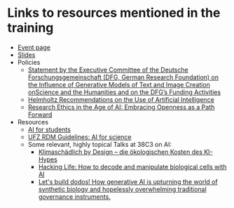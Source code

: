 # Links to resources mentioned in the training

- [Event page](https://events.hifis.net/event/1892/)
- [Slides](https://doi.org/10.5281/zenodo.14643755)
- Policies
  - [Statement by the Executive Committee of the Deutsche Forschungsgemeinschaft (DFG, German Research Foundation) on the Influence of Generative Models of Text and Image Creation onScience and the Humanities and on the DFG’s Funding Activities](https://www.dfg.de/resource/blob/289676/89c03e7a7a8a024093602995974832f9/230921-statement-executive-committee-ki-ai-data.pdf)
  - [Helmholtz Recommendations on the Use of Artificial Intelligence](https://www.helmholtz.de/assets/helmholtz_gemeinschaft/Downloads/Helmholtz_Recommendations_on_use_of_AI_Version_1.0.pdf)
  - [Research Ethics in the Age of AI: Embracing Openness as a Path Forward](https://doi.org/10.48440/os.helmholtz.080)
- Resources
  - [AI for students](https://aivoorstudenten.be/en/courses/ai-voor-studenten/)
  - [UFZ RDM Guidelines: AI for science](https://rdm.pages.ufz.de/guidelines/AI-for-science/)
  - Some relevant, highly topical Talks at 38C3 on AI:
    - [Klimaschädlich by Design – die ökologischen Kosten des KI-Hypes](https://fahrplan.events.ccc.de/congress/2024/fahrplan/talk/LVVRLL/)
    - [Hacking Life: How to decode and manipulate biological cells with AI ](https://fahrplan.events.ccc.de/congress/2024/fahrplan/talk/UBWU9D/)
    - [Let's build dodos! How generative AI is upturning the world of synthetic biology and hopelessly overwhelming traditional governance instruments. ](https://fahrplan.events.ccc.de/congress/2024/fahrplan/talk/GNZG8R/)
